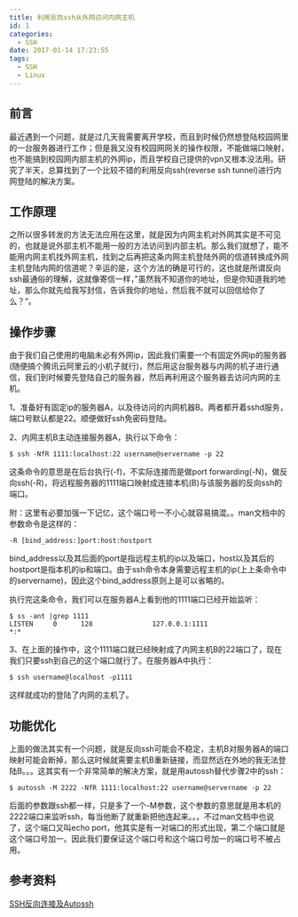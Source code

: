 ```yaml
---
title: 利用反向ssh从外网访问内网主机
id: 1
categories:
  - SSH
date: 2017-01-14 17:23:55
tags:
  - SSH
  - Linux
---
```


## 前言

最近遇到一个问题，就是过几天我需要离开学校，而且到时候仍然想登陆校园网里的一台服务器进行工作；但是我又没有校园网网关的操作权限，不能做端口映射，也不能搞到校园网内部主机的外网ip，而且学校自己提供的vpn又根本没法用。研究了半天，总算找到了一个比较不错的利用反向ssh(reverse ssh tunnel)进行内网登陆的解决方案。

## 工作原理

之所以很多转发的方法无法应用在这里，就是因为内网主机对外网其实是不可见的，也就是说外部主机不能用一般的方法访问到内部主机。那么我们就想了，能不能用内网主机找外网主机，找到之后再把这条内网主机登陆外网的信道转换成外网主机登陆内网的信道呢？辛运的是，这个方法的确是可行的，这也就是所谓反向ssh最通俗的理解，这就像寄信一样，”虽然我不知道你的地址，但是你知道我的地址，那么你就先给我写封信，告诉我你的地址，然后我不就可以回信给你了么？“。


## 操作步骤

由于我们自己使用的电脑未必有外网ip，因此我们需要一个有固定外网ip的服务器(随便搞个腾讯云阿里云的小机子就行)，然后用这台服务器与内网的机子进行通信，我们到时候要先登陆自己的服务器，然后再利用这个服务器去访问内网的主机。

1、准备好有固定ip的服务器A，以及待访问的内网机器B。两者都开着sshd服务，端口号默认都是22。顺便做好ssh免密码登陆。

2、内网主机B主动连接服务器A，执行以下命令：
```
$ ssh -NfR 1111:localhost:22 username@servername -p 22
```
这条命令的意思是在后台执行(-f)，不实际连接而是做port forwarding(-N)，做反向ssh(-R)，将远程服务器的1111端口映射成连接本机(B)与该服务器的反向ssh的端口。

附：这里有必要加强一下记忆，这个端口号一不小心就容易搞混。。man文档中的参数命令是这样的：
```
-R [bind_address:]port:host:hostport
```
bind_address以及其后面的port是指远程主机的ip以及端口，host以及其后的hostport是指本机的ip和端口。由于ssh命令本身需要远程主机的ip(上上条命令中的servername)，因此这个bind_address原则上是可以省略的。


执行完这条命令，我们可以在服务器A上看到他的1111端口已经开始监听：
```
$ ss -ant |grep 1111
LISTEN     0      128               127.0.0.1:1111                     *:*
```
3、在上面的操作中，这个1111端口就已经映射成了内网主机B的22端口了，现在我们只要ssh到自己的这个端口就行了。在服务器A中执行：
```
$ ssh username@localhost -p1111
```
这样就成功的登陆了内网的主机了。

## 功能优化

上面的做法其实有一个问题，就是反向ssh可能会不稳定，主机B对服务器A的端口映射可能会断掉，那么这时候就需要主机B重新链接，而显然远在外地的我无法登陆B。。。这其实有一个非常简单的解决方案，就是用autossh替代步骤2中的ssh：
```
$ autossh -M 2222 -NfR 1111:localhost:22 username@servername -p 22
```
后面的参数跟ssh都一样，只是多了一个-M参数，这个参数的意思就是用本机的2222端口来监听ssh，每当他断了就重新把他连起来。。。不过man文档中也说了，这个端口又叫echo port，他其实是有一对端口的形式出现，第二个端口就是这个端口号加一。因此我们要保证这个端口号和这个端口号加一的端口号不被占用。

## 参考资料

[SSH反向连接及Autossh](http://www.cnblogs.com/eshizhan/archive/2012/07/16/2592902.html)